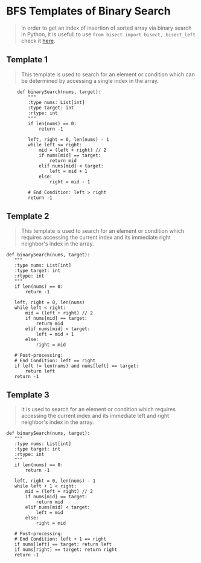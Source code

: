 # BFS Templates of Binary Search

> In order to get an index of insertion of sorted array via binary search in Python, it is usefull to use ```from bisect import bisect, bisect_left``` check it [here](https://docs.python.org/3/library/bisect.html).


## Template 1

> This template is used to search for an element or condition which can be determined by accessing a single index in the array.
``` 
    def binarySearch(nums, target):
        """
        :type nums: List[int]
        :type target: int
        :rtype: int
        """
        if len(nums) == 0:
            return -1

        left, right = 0, len(nums) - 1
        while left <= right:
            mid = (left + right) // 2
            if nums[mid] == target:
                return mid
            elif nums[mid] < target:
                left = mid + 1
            else:
                right = mid - 1

        # End Condition: left > right
        return -1
```

## Template 2

> This template is used to search for an element or condition which requires accessing the current index and its immediate right neighbor's index in the array.

 ```
 def binarySearch(nums, target):
    """
    :type nums: List[int]
    :type target: int
    :rtype: int
    """
    if len(nums) == 0:
        return -1

    left, right = 0, len(nums)
    while left < right:
        mid = (left + right) // 2
        if nums[mid] == target:
            return mid
        elif nums[mid] < target:
            left = mid + 1
        else:
            right = mid

    # Post-processing:
    # End Condition: left == right
    if left != len(nums) and nums[left] == target:
        return left
    return -1
 ```

## Template 3
> It is used to search for an element or condition which requires accessing the current index and its immediate left and right neighbor's index in the array.

 ```
def binarySearch(nums, target):
    """
    :type nums: List[int]
    :type target: int
    :rtype: int
    """
    if len(nums) == 0:
        return -1

    left, right = 0, len(nums) - 1
    while left + 1 < right:
        mid = (left + right) // 2
        if nums[mid] == target:
            return mid
        elif nums[mid] < target:
            left = mid
        else:
            right = mid

    # Post-processing:
    # End Condition: left + 1 == right
    if nums[left] == target: return left
    if nums[right] == target: return right
    return -1
 ```
